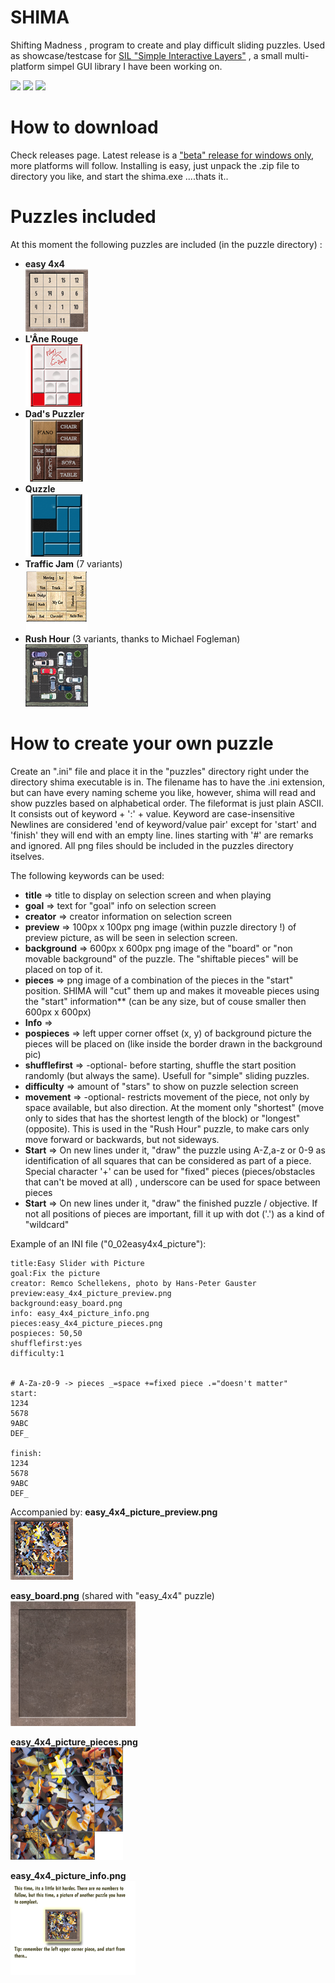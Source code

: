 # SHIMA
Shifting Madness , program to create and play difficult sliding puzzles. Used as showcase/testcase for [SIL "Simple Interactive Layers"](https://github.com/mertyGit/SIL) , a small multi-platform simpel GUI library I have been working on.

<img src="https://github.com/mertyGit/shima/releases/download/beta1.0/shima_1beta_screenshot1.png" width="300">&nbsp;<img src="https://github.com/mertyGit/shima/releases/download/beta1.0/shima_1beta_screenshot2.png" width="300">&nbsp;<img src="https://github.com/mertyGit/shima/releases/download/beta1.0/shima_1beta_screenshot4.png" width="300">&nbsp;<BR>

# How to download

Check releases page. Latest release is a ["beta" release for windows only](https://github.com/mertyGit/shima/releases/download/beta1.0/Shima_Windows_v1_Beta.zip), more platforms will follow. 
Installing is easy, just unpack the .zip file to directory you like, and start the shima.exe ....thats it..

# Puzzles included

At this moment the following puzzles are included (in the puzzle directory) :
* **easy 4x4** <BR>![](https://github.com/mertyGit/shima/blob/main/bin/puzzles/easy_4x4_preview.png)
* **L'Âne Rouge** <BR> ![](https://github.com/mertyGit/shima/blob/main/bin/puzzles/ane_rouge_preview.png)
* **Dad's Puzzler** <BR> ![](https://github.com/mertyGit/shima/blob/main/bin/puzzles/dads_puzzler_preview.png)
* **Quzzle** <BR> ![](https://github.com/mertyGit/shima/blob/main/bin/puzzles/quzzle_preview.png)
* **Traffic Jam** (7 variants) <BR> ![](https://github.com/mertyGit/shima/blob/main/bin/puzzles/traffic_jam12_preview.png)
* **Rush Hour** (3 variants, thanks to Michael Fogleman) <BR> ![](https://github.com/mertyGit/shima/blob/main/bin/puzzles/rush_hour_6x6_lvl3_preview.png)

# How to create your own puzzle

Create an ".ini" file and place it in the "puzzles" directory right under the directory shima executable is in. 
The filename has to have the .ini extension, but can have every naming scheme you like, however, shima will read and show puzzles based on alphabetical order.
The fileformat is just plain ASCII. It consists out of keyword + ':' + value. Keyword are case-insensitive
Newlines are considered 'end of keyword/value pair' except for 'start' and 'finish' they will end with an empty line. lines starting with '#' are remarks and ignored. All png files should be included in the puzzles directory itselves.

The following keywords can be used:
* **title** => title to display on selection screen and when playing
* **goal** => text for "goal" info on selection screen
* **creator** => creator information on selection screen
* **preview** => 100px x 100px png image (within puzzle directory !) of preview picture, as will be seen in selection screen. 
* **background** => 600px x 600px png image of the "board" or "non movable background" of the puzzle. The "shiftable pieces" will be placed on top of it.
* **pieces** => png image of a combination of the pieces in the "start" position. SHIMA will "cut" them up and makes it moveable pieces using the "start" information** (can be any size, but of couse smaller then 600px x 600px)
* **Info** => 
* **pospieces** => left upper corner offset (x, y) of background picture the pieces will be placed on (like inside the border drawn in the background pic)
* **shufflefirst** => -optional- before starting, shuffle the start position randomly (but always the same). Usefull for "simple" sliding puzzles.
* **difficulty** => amount of "stars" to show on puzzle selection screen
* **movement** => -optional- restricts movement of the piece, not only by space available, but also direction. At the moment only "shortest" (move only to sides that has the shortest length of the block) or "longest" (opposite). This is used in the "Rush Hour" puzzle, to make cars only move forward or backwards, but not sideways.
* **Start** => On new lines under it, "draw" the puzzle using A-Z,a-z or 0-9 as identification of all squares that can be considered as part of a piece. Special character '+' can be used for "fixed" pieces (pieces/obstacles that can't be moved at all) , underscore can be used for space between pieces
* **Start** => On new lines under it, "draw" the finished puzzle / objective. If not all positions of pieces are important, fill it up with dot ('.') as a kind of "wildcard"

Example of an INI file ("0_02easy4x4_picture"):
```
title:Easy Slider with Picture
goal:Fix the picture
creator: Remco Schellekens, photo by Hans-Peter Gauster
preview:easy_4x4_picture_preview.png
background:easy_board.png
info: easy_4x4_picture_info.png
pieces:easy_4x4_picture_pieces.png
pospieces: 50,50
shufflefirst:yes
difficulty:1


# A-Za-z0-9 -> pieces _=space +=fixed piece .="doesn't matter"
start:
1234
5678
9ABC
DEF_

finish:
1234
5678
9ABC
DEF_
```

Accompanied by:
**easy_4x4_picture_preview.png** <BR>
<IMG SRC="https://github.com/mertyGit/shima/blob/main/bin/puzzles/easy_4x4_picture_preview.png" WIDTH="100"><BR>

**easy_board.png** (shared with "easy_4x4" puzzle) <BR>
<IMG SRC="https://github.com/mertyGit/shima/blob/main/bin/puzzles/easy_board.png" WIDTH="200"><BR>

**easy_4x4_picture_pieces.png** <BR>
<IMG SRC="https://github.com/mertyGit/shima/blob/main/bin/puzzles/easy_4x4_picture_pieces.png" WIDTH="180"><BR>
    
**easy_4x4_picture_info.png**  <BR>
<IMG SRC="https://github.com/mertyGit/shima/blob/main/bin/puzzles/easy_4x4_picture_info.png" WIDTH="200"><BR>
